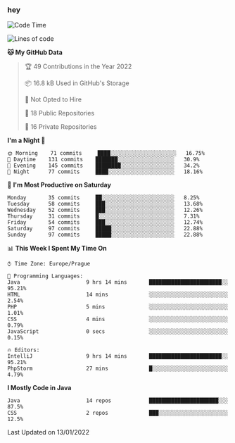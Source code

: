 ### hey

<!--START_SECTION:waka-->
![Code Time](http://img.shields.io/badge/Code%20Time-494%20hrs%2043%20mins-blue)

![Lines of code](https://img.shields.io/badge/From%20Hello%20World%20I%27ve%20Written-100%20Thousand%20lines%20of%20code-blue)

**🐱 My GitHub Data** 

> 🏆 49 Contributions in the Year 2022
 > 
> 📦 16.8 kB Used in GitHub's Storage 
 > 
> 🚫 Not Opted to Hire
 > 
> 📜 18 Public Repositories 
 > 
> 🔑 16 Private Repositories  
 > 
**I'm a Night 🦉** 

```text
🌞 Morning    71 commits     ████░░░░░░░░░░░░░░░░░░░░░   16.75% 
🌆 Daytime    131 commits    ███████░░░░░░░░░░░░░░░░░░   30.9% 
🌃 Evening    145 commits    ████████░░░░░░░░░░░░░░░░░   34.2% 
🌙 Night      77 commits     ████░░░░░░░░░░░░░░░░░░░░░   18.16%

```
📅 **I'm Most Productive on Saturday** 

```text
Monday       35 commits     ██░░░░░░░░░░░░░░░░░░░░░░░   8.25% 
Tuesday      58 commits     ███░░░░░░░░░░░░░░░░░░░░░░   13.68% 
Wednesday    52 commits     ███░░░░░░░░░░░░░░░░░░░░░░   12.26% 
Thursday     31 commits     █░░░░░░░░░░░░░░░░░░░░░░░░   7.31% 
Friday       54 commits     ███░░░░░░░░░░░░░░░░░░░░░░   12.74% 
Saturday     97 commits     █████░░░░░░░░░░░░░░░░░░░░   22.88% 
Sunday       97 commits     █████░░░░░░░░░░░░░░░░░░░░   22.88%

```


📊 **This Week I Spent My Time On** 

```text
⌚︎ Time Zone: Europe/Prague

💬 Programming Languages: 
Java                     9 hrs 14 mins       ███████████████████████░░   95.21% 
HTML                     14 mins             ░░░░░░░░░░░░░░░░░░░░░░░░░   2.54% 
PHP                      5 mins              ░░░░░░░░░░░░░░░░░░░░░░░░░   1.01% 
CSS                      4 mins              ░░░░░░░░░░░░░░░░░░░░░░░░░   0.79% 
JavaScript               0 secs              ░░░░░░░░░░░░░░░░░░░░░░░░░   0.15%

🔥 Editors: 
IntelliJ                 9 hrs 14 mins       ███████████████████████░░   95.21% 
PhpStorm                 27 mins             █░░░░░░░░░░░░░░░░░░░░░░░░   4.79%

```

**I Mostly Code in Java** 

```text
Java                     14 repos            ██████████████████████░░░   87.5% 
CSS                      2 repos             ███░░░░░░░░░░░░░░░░░░░░░░   12.5%

```



 Last Updated on 13/01/2022
<!--END_SECTION:waka-->
